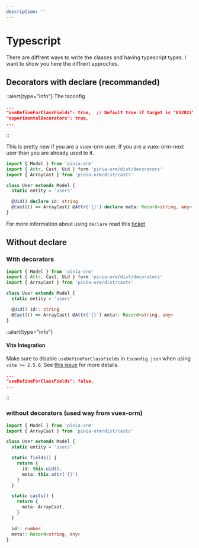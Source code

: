 ```yaml
---
description: ''
---
```


# Typescript

There are diffrent ways to write the classes and having typescript types. I want to show you here the diffrent approches.

## Decorators with declare (recommanded)

::alert{type="info"}
The tsconfig
```json
...
"useDefineForClassFields": true,  // Default true if target is "ES2022" or "ESNext"
"experimentalDecorators": true,
...
```
::

This is pretty new if you are a vuex-orm user. If you are a vuex-orm-next user than you are already used to it.

````ts
import { Model } from 'pinia-orm'
import { Attr, Cast, Uid } form 'pinia-orm/dist/decorators'
import { ArrayCast } from 'pinia-orm/dist/casts'

class User extends Model {
  static entity = 'users'

  @Uid() declare id: string
  @Cast(() => ArrayCast) @Attr('{}') declare meta: Record<string, any>
}
````

For more information about using `declare` read this [ticket](https://github.com/CodeDredd/pinia-orm/issues/148) 

## Without declare

### With decorators

````ts
import { Model } from 'pinia-orm'
import { Attr, Cast, Uid } form 'pinia-orm/dist/decorators'
import { ArrayCast } from 'pinia-orm/dist/casts'

class User extends Model {
  static entity = 'users'

  @Uid() id!: string
  @Cast(() => ArrayCast) @Attr('{}') meta!: Record<string, any>
}
````

::alert{type="info"}
#### **Vite Integration**

Make sure to disable `useDefineForClassFields` in `tsconfig.json` when using `vite >= 2.5.0`. See [this issue](https://github.com/vitejs/vite/issues/4636) for more details.

```json
...
"useDefineForClassFields": false,
...
```
::

### without decorators (used way from vuex-orm)



````ts
import { Model } from 'pinia-orm'
import { ArrayCast } from 'pinia-orm/dist/casts'

class User extends Model {
  static entity = 'users'

  static fields() {
    return {
      id: this.uid(),
      meta: this.attr('{}')
    }
  }

  static casts() {
    return {
      meta: ArrayCast,
    }
  }

  id!: number
  meta!: Record<string, any>
}
````

